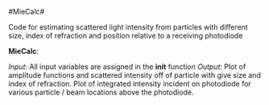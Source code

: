 #MieCalc#

Code for estimating scattered light intensity from particles with
different size, index of refraction and position relative to a receiving
photodiode

__MieCalc__:

_Input_: All input variables are assigned in the __init__ function
_Output_: Plot of amplitude functions and scattered intensity off of 
particle with give size and index of refraction.  Plot of integrated
intensity incident on photodiode for various particle / beam 
locations above the photodiode.
 
